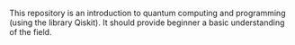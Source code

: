This repository is an introduction to quantum computing and programming (using the library Qiskit). It should provide beginner a basic understanding of the field.
